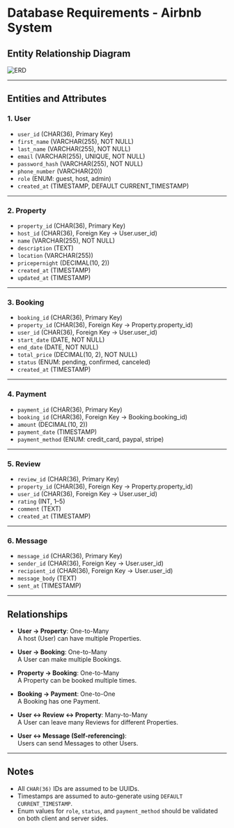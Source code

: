 # Database Requirements - Airbnb System

## Entity Relationship Diagram

![ERD](erd.png)

---

## Entities and Attributes

### 1. **User**
- `user_id` (CHAR(36), Primary Key)
- `first_name` (VARCHAR(255), NOT NULL)
- `last_name` (VARCHAR(255), NOT NULL)
- `email` (VARCHAR(255), UNIQUE, NOT NULL)
- `password_hash` (VARCHAR(255), NOT NULL)
- `phone_number` (VARCHAR(20))
- `role` (ENUM: guest, host, admin)
- `created_at` (TIMESTAMP, DEFAULT CURRENT_TIMESTAMP)

---

### 2. **Property**
- `property_id` (CHAR(36), Primary Key)
- `host_id` (CHAR(36), Foreign Key → User.user_id)
- `name` (VARCHAR(255), NOT NULL)
- `description` (TEXT)
- `location` (VARCHAR(255))
- `pricepernight` (DECIMAL(10, 2))
- `created_at` (TIMESTAMP)
- `updated_at` (TIMESTAMP)

---

### 3. **Booking**
- `booking_id` (CHAR(36), Primary Key)
- `property_id` (CHAR(36), Foreign Key → Property.property_id)
- `user_id` (CHAR(36), Foreign Key → User.user_id)
- `start_date` (DATE, NOT NULL)
- `end_date` (DATE, NOT NULL)
- `total_price` (DECIMAL(10, 2), NOT NULL)
- `status` (ENUM: pending, confirmed, canceled)
- `created_at` (TIMESTAMP)

---

### 4. **Payment**
- `payment_id` (CHAR(36), Primary Key)
- `booking_id` (CHAR(36), Foreign Key → Booking.booking_id)
- `amount` (DECIMAL(10, 2))
- `payment_date` (TIMESTAMP)
- `payment_method` (ENUM: credit_card, paypal, stripe)

---

### 5. **Review**
- `review_id` (CHAR(36), Primary Key)
- `property_id` (CHAR(36), Foreign Key → Property.property_id)
- `user_id` (CHAR(36), Foreign Key → User.user_id)
- `rating` (INT, 1–5)
- `comment` (TEXT)
- `created_at` (TIMESTAMP)

---

### 6. **Message**
- `message_id` (CHAR(36), Primary Key)
- `sender_id` (CHAR(36), Foreign Key → User.user_id)
- `recipient_id` (CHAR(36), Foreign Key → User.user_id)
- `message_body` (TEXT)
- `sent_at` (TIMESTAMP)

---

## Relationships

- **User → Property**: One-to-Many  
  A host (User) can have multiple Properties.

- **User → Booking**: One-to-Many  
  A User can make multiple Bookings.

- **Property → Booking**: One-to-Many  
  A Property can be booked multiple times.

- **Booking → Payment**: One-to-One  
  A Booking has one Payment.

- **User ↔ Review ↔ Property**: Many-to-Many  
  A User can leave many Reviews for different Properties.

- **User ↔ Message (Self-referencing)**:  
  Users can send Messages to other Users.

---

## Notes
- All `CHAR(36)` IDs are assumed to be UUIDs.
- Timestamps are assumed to auto-generate using `DEFAULT CURRENT_TIMESTAMP`.
- Enum values for `role`, `status`, and `payment_method` should be validated on both client and server sides.
